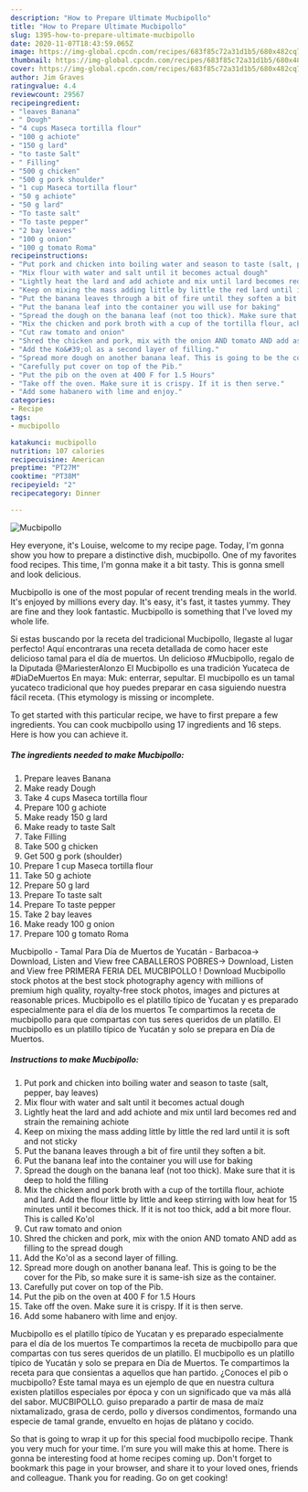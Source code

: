 ```yaml
---
description: "How to Prepare Ultimate Mucbipollo"
title: "How to Prepare Ultimate Mucbipollo"
slug: 1395-how-to-prepare-ultimate-mucbipollo
date: 2020-11-07T18:43:59.065Z
image: https://img-global.cpcdn.com/recipes/683f85c72a31d1b5/680x482cq70/mucbipollo-recipe-main-photo.jpg
thumbnail: https://img-global.cpcdn.com/recipes/683f85c72a31d1b5/680x482cq70/mucbipollo-recipe-main-photo.jpg
cover: https://img-global.cpcdn.com/recipes/683f85c72a31d1b5/680x482cq70/mucbipollo-recipe-main-photo.jpg
author: Jim Graves
ratingvalue: 4.4
reviewcount: 29567
recipeingredient:
- "leaves Banana"
- " Dough"
- "4 cups Maseca tortilla flour"
- "100 g achiote"
- "150 g lard"
- "to taste Salt"
- " Filling"
- "500 g chicken"
- "500 g pork shoulder"
- "1 cup Maseca tortilla flour"
- "50 g achiote"
- "50 g lard"
- "To taste salt"
- "To taste pepper"
- "2 bay leaves"
- "100 g onion"
- "100 g tomato Roma"
recipeinstructions:
- "Put pork and chicken into boiling water and season to taste (salt, pepper, bay leaves)"
- "Mix flour with water and salt until it becomes actual dough"
- "Lightly heat the lard and add achiote and mix until lard becomes red and strain the remaining achiote"
- "Keep on mixing the mass adding little by little the red lard until it is soft and not sticky"
- "Put the banana leaves through a bit of fire until they soften a bit."
- "Put the banana leaf into the container you will use for baking"
- "Spread the dough on the banana leaf (not too thick). Make sure that it is deep to hold the filling"
- "Mix the chicken and pork broth with a cup of the tortilla flour, achiote and lard. Add the flour little by little and keep stirring with low heat for 15 minutes until it becomes thick. If it is not too thick, add a bit more flour. This is called Ko&#39;ol"
- "Cut raw tomato and onion"
- "Shred the chicken and pork, mix with the onion AND tomato AND add as filling to the spread dough"
- "Add the Ko&#39;ol as a second layer of filling."
- "Spread more dough on another banana leaf. This is going to be the cover for the Pib, so make sure it is same-ish size as the container."
- "Carefully put cover on top of the Pib."
- "Put the pib on the oven at 400 F for 1.5 Hours"
- "Take off the oven. Make sure it is crispy. If it is then serve."
- "Add some habanero with lime and enjoy."
categories:
- Recipe
tags:
- mucbipollo

katakunci: mucbipollo 
nutrition: 107 calories
recipecuisine: American
preptime: "PT27M"
cooktime: "PT38M"
recipeyield: "2"
recipecategory: Dinner

---
```



![Mucbipollo](https://img-global.cpcdn.com/recipes/683f85c72a31d1b5/680x482cq70/mucbipollo-recipe-main-photo.jpg)

Hey everyone, it's Louise, welcome to my recipe page. Today, I'm gonna show you how to prepare a distinctive dish, mucbipollo. One of my favorites food recipes. This time, I'm gonna make it a bit tasty. This is gonna smell and look delicious.

Mucbipollo is one of the most popular of recent trending meals in the world. It's enjoyed by millions every day. It's easy, it's fast, it tastes yummy. They are fine and they look fantastic. Mucbipollo is something that I've loved my whole life.

Si estas buscando por la receta del tradicional Mucbipollo, llegaste al lugar perfecto! Aquí encontraras una receta detallada de como hacer este delicioso tamal para el día de muertos. Un delicioso #Mucbipollo, regalo de la Diputada @MariesterAlonzo El Mucbipollo es una tradición Yucateca de #DiaDeMuertos En maya: Muk: enterrar, sepultar. El mucbipollo es un tamal yucateco tradicional que hoy puedes preparar en casa siguiendo nuestra fácil receta. (This etymology is missing or incomplete.


To get started with this particular recipe, we have to first prepare a few ingredients. You can cook mucbipollo using 17 ingredients and 16 steps. Here is how you can achieve it.

<!--inarticleads1-->

##### The ingredients needed to make Mucbipollo:

1. Prepare leaves Banana
1. Make ready  Dough
1. Take 4 cups Maseca tortilla flour
1. Prepare 100 g achiote
1. Make ready 150 g lard
1. Make ready to taste Salt
1. Take  Filling
1. Take 500 g chicken
1. Get 500 g pork (shoulder)
1. Prepare 1 cup Maseca tortilla flour
1. Take 50 g achiote
1. Prepare 50 g lard
1. Prepare To taste salt
1. Prepare To taste pepper
1. Take 2 bay leaves
1. Make ready 100 g onion
1. Prepare 100 g tomato Roma


Mucbipollo - Tamal Para Día de Muertos de Yucatán - Barbacoa→ Download, Listen and View free CABALLEROS POBRES→ Download, Listen and View free PRIMERA FERIA DEL MUCBIPOLLO ! Download Mucbipollo stock photos at the best stock photography agency with millions of premium high quality, royalty-free stock photos, images and pictures at reasonable prices. Mucbipollo es el platillo típico de Yucatan y es preparado especialmente para el día de los muertos Te compartimos la receta de mucbipollo para que compartas con tus seres queridos de un platillo. El mucbipollo es un platillo típico de Yucatán y solo se prepara en Día de Muertos. 

<!--inarticleads2-->

##### Instructions to make Mucbipollo:

1. Put pork and chicken into boiling water and season to taste (salt, pepper, bay leaves)
1. Mix flour with water and salt until it becomes actual dough
1. Lightly heat the lard and add achiote and mix until lard becomes red and strain the remaining achiote
1. Keep on mixing the mass adding little by little the red lard until it is soft and not sticky
1. Put the banana leaves through a bit of fire until they soften a bit.
1. Put the banana leaf into the container you will use for baking
1. Spread the dough on the banana leaf (not too thick). Make sure that it is deep to hold the filling
1. Mix the chicken and pork broth with a cup of the tortilla flour, achiote and lard. Add the flour little by little and keep stirring with low heat for 15 minutes until it becomes thick. If it is not too thick, add a bit more flour. This is called Ko&#39;ol
1. Cut raw tomato and onion
1. Shred the chicken and pork, mix with the onion AND tomato AND add as filling to the spread dough
1. Add the Ko&#39;ol as a second layer of filling.
1. Spread more dough on another banana leaf. This is going to be the cover for the Pib, so make sure it is same-ish size as the container.
1. Carefully put cover on top of the Pib.
1. Put the pib on the oven at 400 F for 1.5 Hours
1. Take off the oven. Make sure it is crispy. If it is then serve.
1. Add some habanero with lime and enjoy.


Mucbipollo es el platillo típico de Yucatan y es preparado especialmente para el día de los muertos Te compartimos la receta de mucbipollo para que compartas con tus seres queridos de un platillo. El mucbipollo es un platillo típico de Yucatán y solo se prepara en Día de Muertos. Te compartimos la receta para que consientas a aquellos que han partido. ¿Conoces el pib o mucbipollo? Este tamal maya es un ejemplo de que en nuestra cultura existen platillos especiales por época y con un significado que va más allá del sabor. MUCBIPOLLO. guiso preparado a partir de masa de maíz nixtamalizado, grasa de cerdo, pollo y diversos condimentos, formando una especie de tamal grande, envuelto en hojas de plátano y cocido. 

So that is going to wrap it up for this special food mucbipollo recipe. Thank you very much for your time. I'm sure you will make this at home. There is gonna be interesting food at home recipes coming up. Don't forget to bookmark this page in your browser, and share it to your loved ones, friends and colleague. Thank you for reading. Go on get cooking!
